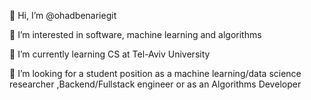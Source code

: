 👋 Hi, I’m @ohadbenariegit

👀 I’m interested in software, machine learning and algorithms

🌱 I’m currently learning CS at Tel-Aviv University

💞️ I’m looking for a student position as a machine learning/data science researcher ,Backend/Fullstack engineer or as an Algorithms Developer
